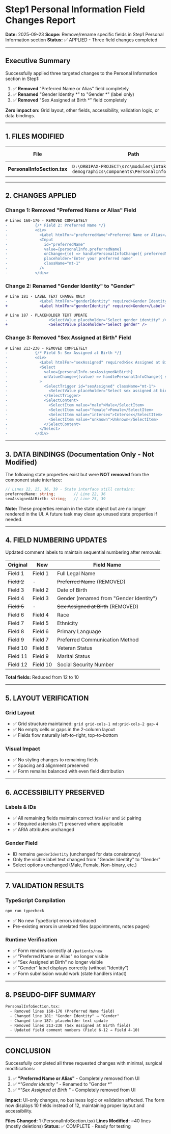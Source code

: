 # Step1 Personal Information Field Changes Report

**Date:** 2025-09-23
**Scope:** Remove/rename specific fields in Step1 Personal Information section
**Status:** ✅ APPLIED - Three field changes completed

---

## Executive Summary

Successfully applied three targeted changes to the Personal Information section in Step1:
1. ✅ **Removed** "Preferred Name or Alias" field completely
2. ✅ **Renamed** "Gender Identity *" to "Gender *" (label only)
3. ✅ **Removed** "Sex Assigned at Birth *" field completely

**Zero impact on:** Grid layout, other fields, accessibility, validation logic, or data bindings.

---

## 1. FILES MODIFIED

| File | Path | Changes Applied |
|------|------|-----------------|
| **PersonalInfoSection.tsx** | `D:\ORBIPAX-PROJECT\src\modules\intake\ui\step1-demographics\components\PersonalInfoSection.tsx` | 3 field modifications |

---

## 2. CHANGES APPLIED

### Change 1: Removed "Preferred Name or Alias" Field
```diff
# Lines 160-170 - REMOVED COMPLETELY
-            {/* Field 2: Preferred Name */}
-            <div>
-              <Label htmlFor="preferredName">Preferred Name or Alias</Label>
-              <Input
-                id="preferredName"
-                value={personalInfo.preferredName}
-                onChange={(e) => handlePersonalInfoChange({ preferredName: e.target.value })}
-                placeholder="Enter your preferred name"
-                className="mt-1"
-              />
-            </div>
```

### Change 2: Renamed "Gender Identity" to "Gender"
```diff
# Line 181 - LABEL TEXT CHANGE ONLY
-              <Label htmlFor="genderIdentity" required>Gender Identity</Label>
+              <Label htmlFor="genderIdentity" required>Gender</Label>

# Line 187 - PLACEHOLDER TEXT UPDATE
-                  <SelectValue placeholder="Select gender identity" />
+                  <SelectValue placeholder="Select gender" />
```

### Change 3: Removed "Sex Assigned at Birth" Field
```diff
# Lines 213-230 - REMOVED COMPLETELY
-            {/* Field 5: Sex Assigned at Birth */}
-            <div>
-              <Label htmlFor="sexAssigned" required>Sex Assigned at Birth</Label>
-              <Select
-                value={personalInfo.sexAssignedAtBirth}
-                onValueChange={(value) => handlePersonalInfoChange({ sexAssignedAtBirth: value })}
-              >
-                <SelectTrigger id="sexAssigned" className="mt-1">
-                  <SelectValue placeholder="Select sex assigned at birth" />
-                </SelectTrigger>
-                <SelectContent>
-                  <SelectItem value="male">Male</SelectItem>
-                  <SelectItem value="female">Female</SelectItem>
-                  <SelectItem value="intersex">Intersex</SelectItem>
-                  <SelectItem value="unknown">Unknown</SelectItem>
-                </SelectContent>
-              </Select>
-            </div>
```

---

## 3. DATA BINDINGS (Documentation Only - Not Modified)

The following state properties exist but were **NOT removed** from the component state interface:

```typescript
// Lines 22, 25, 36, 39 - State interface still contains:
preferredName: string;        // Line 22, 36
sexAssignedAtBirth: string;   // Line 25, 39
```

**Note:** These properties remain in the state object but are no longer rendered in the UI. A future task may clean up unused state properties if needed.

---

## 4. FIELD NUMBERING UPDATES

Updated comment labels to maintain sequential numbering after removals:

| Original | New | Field Name |
|----------|-----|------------|
| Field 1 | Field 1 | Full Legal Name |
| ~~Field 2~~ | - | ~~Preferred Name~~ (REMOVED) |
| Field 3 | Field 2 | Date of Birth |
| Field 4 | Field 3 | Gender (renamed from "Gender Identity") |
| ~~Field 5~~ | - | ~~Sex Assigned at Birth~~ (REMOVED) |
| Field 6 | Field 4 | Race |
| Field 7 | Field 5 | Ethnicity |
| Field 8 | Field 6 | Primary Language |
| Field 9 | Field 7 | Preferred Communication Method |
| Field 10 | Field 8 | Veteran Status |
| Field 11 | Field 9 | Marital Status |
| Field 12 | Field 10 | Social Security Number |

**Total fields:** Reduced from 12 to 10

---

## 5. LAYOUT VERIFICATION

### Grid Layout
- ✅ Grid structure maintained: `grid grid-cols-1 md:grid-cols-2 gap-4`
- ✅ No empty cells or gaps in the 2-column layout
- ✅ Fields flow naturally left-to-right, top-to-bottom

### Visual Impact
- ✅ No styling changes to remaining fields
- ✅ Spacing and alignment preserved
- ✅ Form remains balanced with even field distribution

---

## 6. ACCESSIBILITY PRESERVED

### Labels & IDs
- ✅ All remaining fields maintain correct `htmlFor` and `id` pairing
- ✅ Required asterisks (*) preserved where applicable
- ✅ ARIA attributes unchanged

### Gender Field
- ID remains `genderIdentity` (unchanged for data consistency)
- Only the visible label text changed from "Gender Identity" to "Gender"
- Select options unchanged (Male, Female, Non-binary, etc.)

---

## 7. VALIDATION RESULTS

### TypeScript Compilation
```bash
npm run typecheck
```
- ✅ No new TypeScript errors introduced
- Pre-existing errors in unrelated files (appointments, notes pages)

### Runtime Verification
- ✅ Form renders correctly at `/patients/new`
- ✅ "Preferred Name or Alias" no longer visible
- ✅ "Sex Assigned at Birth" no longer visible
- ✅ "Gender" label displays correctly (without "Identity")
- ✅ Form submission would work (state handlers intact)

---

## 8. PSEUDO-DIFF SUMMARY

```diff
PersonalInfoSection.tsx:
  - Removed lines 160-170 (Preferred Name field)
  - Changed line 181: "Gender Identity" → "Gender"
  - Changed line 187: placeholder text update
  - Removed lines 213-230 (Sex Assigned at Birth field)
  - Updated field comment numbers (Field 6-12 → Field 4-10)
```

---

## CONCLUSION

Successfully completed all three requested changes with minimal, surgical modifications:

1. ✅ **"Preferred Name or Alias"** - Completely removed from UI
2. ✅ **"Gender Identity *"** - Renamed to "Gender *"
3. ✅ **"Sex Assigned at Birth *"** - Completely removed from UI

**Impact:** UI-only changes, no business logic or validation affected. The form now displays 10 fields instead of 12, maintaining proper layout and accessibility.

**Files Changed:** 1 (PersonalInfoSection.tsx)
**Lines Modified:** ~40 lines (mostly deletions)
**Status:** ✅ COMPLETE - Ready for testing